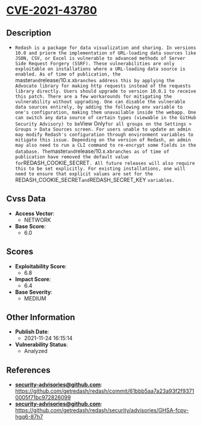 
# [CVE-2021-43780](https://github.com/getredash/redash/commit/61bbb5aa7a23a93f2f93710005f71bc972826099)

## Description

- `Redash is a package for data visualization and sharing. In versions 10.0 and priorm the implementation of URL-loading data sources like JSON, CSV, or Excel is vulnerable to advanced methods of Server Side Request Forgery (SSRF). These vulnerabilities are only exploitable on installations where a URL-loading data source is enabled. As of time of publication, the `master` and `release/10.x.x` branches address this by applying the Advocate library for making http requests instead of the requests library directly. Users should upgrade to version 10.0.1 to receive this patch. There are a few workarounds for mitigating the vulnerability without upgrading. One can disable the vulnerable data sources entirely, by adding the following env variable to one's configuration, making them unavailable inside the webapp. One can switch any data source of certain types (viewable in the GitHub Security Advisory) to be `View Only` for all groups on the Settings > Groups > Data Sources screen. For users unable to update an admin may modify Redash's configuration through environment variables to mitigate this issue. Depending on the version of Redash, an admin may also need to run a CLI command to re-encrypt some fields in the database. The `master` and `release/10.x.x` branches as of time of publication have removed the default value for `REDASH_COOKIE_SECRET`. All future releases will also require this to be set explicitly. For existing installations, one will need to ensure that explicit values are set for the `REDASH_COOKIE_SECRET` and `REDASH_SECRET_KEY `variables.`

## Cvss Data

- **Access Vector**:
  - NETWORK
- **Base Score**:
  - 6.0

## Scores

- **Exploitability Score**:
  - 6.8
- **Impact Score**:
  - 6.4
- **Base Severity**:
  - MEDIUM

## Other Information

- **Publish Date**:
  - 2021-11-24 16:15:14
- **Vulnerability Status**:
  - Analyzed

## References

- **security-advisories@github.com**: https://github.com/getredash/redash/commit/61bbb5aa7a23a93f2f93710005f71bc972826099
- **security-advisories@github.com**: https://github.com/getredash/redash/security/advisories/GHSA-fcpv-hgq6-87h7
